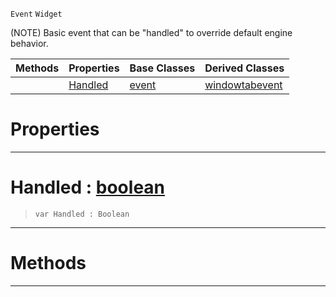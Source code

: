  `Event` `Widget`



(NOTE) Basic event that can be "handled" to override default engine behavior.

|Methods|Properties|Base Classes|Derived Classes|
|---|---|---|---|
| |[ Handled](https://github.com/ZilchEngine/ZilchDocs/blob/master/code_reference/class_reference/handleableevent.md#handled-zilch-engine-docu)|[event](https://github.com/ZilchEngine/ZilchDocs/blob/master/code_reference/class_reference/event.md)|[windowtabevent](https://github.com/ZilchEngine/ZilchDocs/blob/master/code_reference/class_reference/windowtabevent.md)|


 #  Properties


---  
 #  Handled : [boolean](https://github.com/ZilchEngine/ZilchDocs/blob/master/code_reference/nada_base_types/boolean.md)

> 
> ``` lang=cpp, name=Nada
> var Handled : Boolean


---  
 #  Methods


---  
 

 